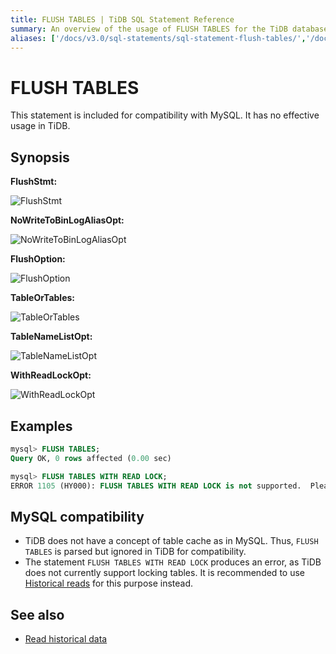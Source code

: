```yaml
---
title: FLUSH TABLES | TiDB SQL Statement Reference
summary: An overview of the usage of FLUSH TABLES for the TiDB database.
aliases: ['/docs/v3.0/sql-statements/sql-statement-flush-tables/','/docs/v3.0/reference/sql/statements/flush-tables/']
---
```


# FLUSH TABLES

This statement is included for compatibility with MySQL. It has no effective usage in TiDB.

## Synopsis

**FlushStmt:**

![FlushStmt](https://download.pingcap.com/images/docs/sqlgram/FlushStmt.png)

**NoWriteToBinLogAliasOpt:**

![NoWriteToBinLogAliasOpt](https://download.pingcap.com/images/docs/sqlgram/NoWriteToBinLogAliasOpt.png)

**FlushOption:**

![FlushOption](https://download.pingcap.com/images/docs/sqlgram/FlushOption.png)

**TableOrTables:**

![TableOrTables](https://download.pingcap.com/images/docs/sqlgram/TableOrTables.png)

**TableNameListOpt:**

![TableNameListOpt](https://download.pingcap.com/images/docs/sqlgram/TableNameListOpt.png)

**WithReadLockOpt:**

![WithReadLockOpt](https://download.pingcap.com/images/docs/sqlgram/WithReadLockOpt.png)

## Examples

```sql
mysql> FLUSH TABLES;
Query OK, 0 rows affected (0.00 sec)

mysql> FLUSH TABLES WITH READ LOCK;
ERROR 1105 (HY000): FLUSH TABLES WITH READ LOCK is not supported.  Please use @@tidb_snapshot
```

## MySQL compatibility

* TiDB does not have a concept of table cache as in MySQL. Thus, `FLUSH TABLES` is parsed but ignored in TiDB for compatibility.
* The statement `FLUSH TABLES WITH READ LOCK` produces an error, as TiDB does not currently support locking tables. It is recommended to use [Historical reads](/read-historical-data.md) for this purpose instead.

## See also

* [Read historical data](/read-historical-data.md)
